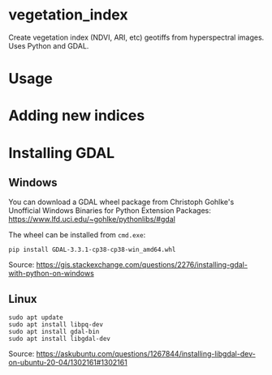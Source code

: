 # vegetation_index

Create vegetation index (NDVI, ARI, etc) geotiffs from hyperspectral images. Uses Python and GDAL.

# Usage

# Adding new indices

# Installing GDAL

## Windows

You can download a GDAL wheel package from Christoph Gohlke's Unofficial Windows Binaries for Python Extension Packages: https://www.lfd.uci.edu/~gohlke/pythonlibs/#gdal

The wheel can be installed from `cmd.exe`:
```
pip install GDAL‑3.3.1‑cp38‑cp38‑win_amd64.whl
```

Source: https://gis.stackexchange.com/questions/2276/installing-gdal-with-python-on-windows 

## Linux

```
sudo apt update
sudo apt install libpq-dev
sudo apt install gdal-bin
sudo apt install libgdal-dev
```

Source: https://askubuntu.com/questions/1267844/installing-libgdal-dev-on-ubuntu-20-04/1302161#1302161
